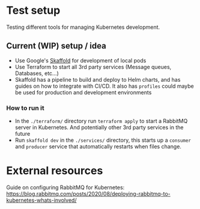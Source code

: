 # Test setup

Testing different tools for managing Kubernetes development.

## Current (WIP) setup / idea

- Use Google's [Skaffold](https://skaffold.dev/) for development of local pods
- Use Terraform to start all 3rd party services (Message queues, Databases, etc...)
- Skaffold has a pipeline to build and deploy to Helm charts, and has guides on how to integrate with CI/CD.
  It also has `profiles` could maybe be used for production and development environments

### How to run it

- In the `./terraform/` directory run `terraform apply` to start a RabbitMQ server in Kubernetes.
And potentially other 3rd party services in the future
- Run `skaffold dev` in the `./services/` directory, this starts up a `consumer` and `producer` service that automatically restarts when files change.

# External resources

Guide on configuring RabbitMQ for Kubernetes: https://blog.rabbitmq.com/posts/2020/08/deploying-rabbitmq-to-kubernetes-whats-involved/